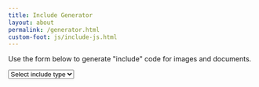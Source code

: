 ```yaml
---
title: Include Generator
layout: about
permalink: /generator.html
custom-foot: js/include-js.html
---
```


<div class="row justify-content-center">
  <div class="col-md-6">
    <p>Use the form below to generate "include" code for images and documents.</p>
    <div class="form-group">
    <select class="custom-select" id="include-type">
        <option selected>Select include type</option>
        <option value="image">Image</option>
        <option value="pdf">PDF</option>
    </select>
    </div>
    <div id="form-content"></div>
  </div>
  <div class="col-md-10">
    <div id="include-output" class="pt-4"></div>
  </div>
</div>